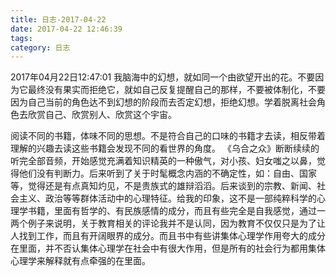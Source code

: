 ```yaml
---
title: 日志-2017-04-22
date: 2017-04-22 12:46:39
tags:
category: 日志
---
```

2017年04月22日12:47:01
我脑海中的幻想，就如同一个由欲望开出的花。不要因为它最终没有果实而拒绝它，就如自己反复提醒自己的那样，不要被体制化，不要因为自己当前的角色达不到幻想的阶段而去否定幻想，拒绝幻想。学着脱离社会角色去欣赏自己、欣赏别人、欣赏这个宇宙。

阅读不同的书籍，体味不同的思想。不是符合自己的口味的书籍才去读，相反带着理解的兴趣去读这些书籍会发现不同的看世界的角度。
《乌合之众》断断续续的听完全部音频，开始感觉充满着知识精英的一种傲气，对小孩、妇女嗤之以鼻，觉得他们没有判断力。后来听到了关于时髦概念内涵的不确定性，如：自由、国家等，觉得还是有点真知灼见，不是贵族式的雄辩滔滔。后来谈到的宗教、新闻、社会主义、政治等等群体活动中的心理特征。给我的印象，这不是一部纯粹科学的心理学书籍，里面有哲学的、有民族感情的成分，而且有些完全是自我感觉，通过一两个例子来说明，关于教育相关的评论我并不是认同，因为教育不仅仅只是为了让人找到工作，而且有开阔眼界的成分。而且书中有些讲集体心理学作用夸大的成分在里面，并不否认集体心理学在社会中有很大作用，但是所有的社会行为都用集体心理学来解释就有点牵强的在里面。